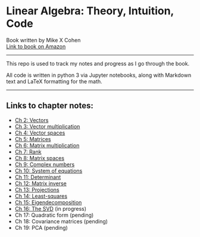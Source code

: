# Linear Algebra: Theory, Intuition, Code
Book written by Mike X Cohen  
[Link to book on Amazon](https://www.amazon.com/Linear-Algebra-Theory-Intuition-Code-ebook/dp/B08W9MGDFW/)

---

This repo is used to track my notes and progress as I go through the book.

All code is written in python 3 via Jupyter notebooks, along with Markdown text and LaTeX formatting for the math.

---

## Links to chapter notes:
- [Ch 2: Vectors](Ch02-Vectors.ipynb)
- [Ch 3: Vector multiplication](Ch03-Vector_Multiplication.ipynb)
- [Ch 4: Vector spaces](Ch04-Vector_Spaces.ipynb)
- [Ch 5: Matrices](Ch05-Matrices.ipynb)
- [Ch 6: Matrix multiplication](Ch06-Matrix_Multiplication.ipynb)
- [Ch 7: Rank](Ch07-Rank.ipynb)
- [Ch 8: Matrix spaces](Ch08-Matrix_Spaces.ipynb)
- [Ch 9: Complex numbers](Ch09-Complex_Numbers.ipynb)
- [Ch 10: System of equations](Ch10-Systems_of_Equations.ipynb)
- [Ch 11: Determinant](Ch11-Determinant.ipynb)
- [Ch 12: Matrix inverse](Ch12-Matrix_Inverse.ipynb)
- [Ch 13: Projections](Ch13-Projections.ipynb)
- [Ch 14: Least-squares](Ch14-Least_Squares.ipynb)
- [Ch 15: Eigendecomposition](Ch15-Eigendecomposition.ipynb)
- [Ch 16: The SVD](Ch16-SVD.ipynb) (in progress)
- Ch 17: Quadratic form (pending)
- Ch 18: Covariance matrices (pending)
- Ch 19: PCA (pending)